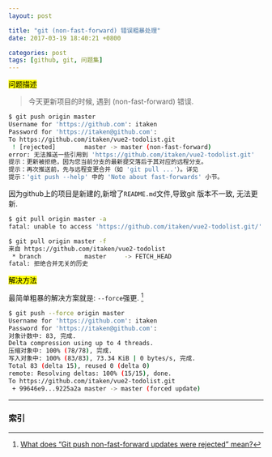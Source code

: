 ```yaml
---
layout: post

title: "git (non-fast-forward) 错误粗暴处理"
date: 2017-03-19 18:40:21 +0800

categories: post
tags: [github, git, 问题集]
---
```


<mark>问题描述</mark>

> 今天更新项目的时候, 遇到 (non-fast-forward) 错误.
```bash
$ git push origin master
Username for 'https://github.com': itaken
Password for 'https://itaken@github.com':
To https://github.com/itaken/vue2-todolist.git
 ! [rejected]        master -> master (non-fast-forward)
error: 无法推送一些引用到 'https://github.com/itaken/vue2-todolist.git'
提示：更新被拒绝，因为您当前分支的最新提交落后于其对应的远程分支。
提示：再次推送前，先与远程变更合并（如 'git pull ...'）。详见
提示：'git push --help' 中的 'Note about fast-forwards' 小节。
```

因为github上的项目是新建的,新增了`README.md`文件,导致git 版本不一致, 无法更新.

```bash
$ git pull origin master -a                                             129 ↵
fatal: unable to access 'https://github.com/itaken/vue2-todolist.git/': Empty reply from server

$ git pull origin master -f                                               1 ↵
来自 https://github.com/itaken/vue2-todolist
 * branch            master     -> FETCH_HEAD
fatal: 拒绝合并无关的历史
```

<mark>解决方法</mark>

最简单粗暴的解决方案就是: `--force`强更. [^1]

```bash
$ git push --force origin master                                        130 ↵
Username for 'https://github.com': itaken
Password for 'https://itaken@github.com':
对象计数中: 83, 完成.
Delta compression using up to 4 threads.
压缩对象中: 100% (78/78), 完成.
写入对象中: 100% (83/83), 73.34 KiB | 0 bytes/s, 完成.
Total 83 (delta 15), reused 0 (delta 0)
remote: Resolving deltas: 100% (15/15), done.
To https://github.com/itaken/vue2-todolist.git
 + 99646e9...9225a2a master -> master (forced update)
```

---
### 索引

[^1]: [What does “Git push non-fast-forward updates were rejected” mean?](http://stackoverflow.com/questions/4684352/what-does-git-push-non-fast-forward-updates-were-rejected-mean)
